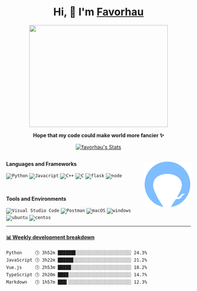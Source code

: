 <h1 align="center">Hi, 👋 I'm <a href="https://github.com/favorhau/">Favorhau</a></h2>

<p align="center"><img align="center" width="378" height="278" src="https://github.com/favorhau/favorhau/blob/main/hero-motio.gif"></p>
<p align="center"><b>Hope that my code could make world more fancier ✨</b> </p>
<p align="center">
  <a href="https://github.com/favorhau" class="rich-diff-level-one">
    <img src="https://github-readme-stats.vercel.app/api?username=favorhau&hide=issues&title_color=7ebdff&text_color=777" alt="favorhau's Stats" >
  </a>
</p>
<h2></h2>


<img align="right" width="128" height="128" src="https://github.com/favorhau/favorhau/blob/main/profile2.png">

**Languages and Frameworks**

<code><img height="20" src="https://shields.io/badge/style-Python-239DFF?logo=python&style=flat-square&label=" alt="Python" title="Javacript"></code>
<code><img height="20" src="https://shields.io/badge/style-Javascript-yellow?logo=javascript&style=flat-square&label=" alt="Javacript" title="Javacript"></code>
<code><img height="20" src="https://shields.io/badge/style-C%2B%2B-green?logo=C%2B%2B&style=flat-square&label=" alt="C++" title="C++"></code>
<code><img height="20" src="https://shields.io/badge/style-C-117ACA?logo=C&style=flat-square&label=" alt="C" title="C"></code>
<code><img height="20" src="https://shields.io/badge/style-Flask-000000?logo=flask&style=flat-square&label=" alt="flask" title="flask"></code>
<code><img height="20" src="https://shields.io/badge/style-Node.js-white?logo=node.js&style=flat-square&label=" alt="node" title="node"></code>

<br>

**Tools and Environments**

<code><img height="20" src="https://shields.io/badge/style-Visual Studio Code-007ACC?logo=Visual Studio Code&style=flat-square&label=" alt="Visual Studio Code" title="Visual Studio Code"></code>
<code><img height="20" src="https://shields.io/badge/style-Postman-white?logo=Postman&style=flat-square&label=" alt="Postman" title="Postman"></code>
<code><img height="20" src="https://shields.io/badge/style-macOS-black?logo=macOS&style=flat-square&label=" alt="macOS" title="macOS"></code>
<code><img height="20" src="https://shields.io/badge/style-Windows-blue?logo=windows&style=flat-square&label=" alt="windows" title="windows"></code>
<code><img height="20" src="https://shields.io/badge/style-Ubuntu-white?logo=ubuntu&style=flat-square&label=" alt="ubuntu" title="ubuntu"></code>
<code><img height="20" src="https://shields.io/badge/style-Centos-29ABE2?logo=Centos&style=flat-square&label=" alt="centos" title="centos"></code>

---

<!-- waka-box start -->
#### <a href="https://gist.github.com/43069fe07efa262ae26ebf3d2388cceb" target="_blank">📊 Weekly development breakdown</a>
```text
Python     🕓 3h52m ██████▊░░░░░░░░░░░░░░░░░░░░░ 24.3%
JavaScript 🕓 3h22m █████▉░░░░░░░░░░░░░░░░░░░░░░ 21.2%
Vue.js     🕓 2h53m █████░░░░░░░░░░░░░░░░░░░░░░░ 18.2%
TypeScript 🕓 2h20m ████░░░░░░░░░░░░░░░░░░░░░░░░ 14.7%
Markdown   🕓 1h57m ███▍░░░░░░░░░░░░░░░░░░░░░░░░ 12.3%
```
<!-- Powered by https://github.com/YouEclipse/waka-box-go . -->
<!-- waka-box end -->

